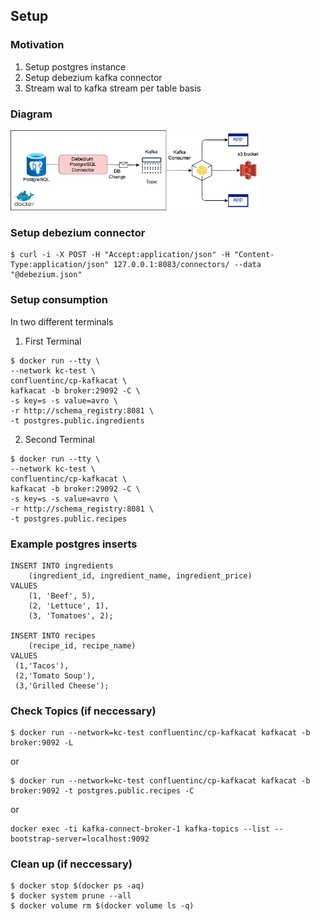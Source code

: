 ## Setup
### Motivation
1. Setup postgres instance
2. Setup debezium kafka connector
3. Stream wal to kafka stream per table basis

### Diagram
<p align="left">
<img src="static/arch.png" width="400" height="128">
</p>

### Setup debezium connector
```
$ curl -i -X POST -H "Accept:application/json" -H "Content-Type:application/json" 127.0.0.1:8083/connectors/ --data "@debezium.json"
```

### Setup consumption
In two different terminals
1. First Terminal
```
$ docker run --tty \
--network kc-test \
confluentinc/cp-kafkacat \
kafkacat -b broker:29092 -C \
-s key=s -s value=avro \
-r http://schema_registry:8081 \
-t postgres.public.ingredients
```
2. Second Terminal
```
$ docker run --tty \
--network kc-test \
confluentinc/cp-kafkacat \
kafkacat -b broker:29092 -C \
-s key=s -s value=avro \
-r http://schema_registry:8081 \
-t postgres.public.recipes
```

### Example postgres inserts
```
INSERT INTO ingredients
    (ingredient_id, ingredient_name, ingredient_price)
VALUES 
    (1, 'Beef', 5),
    (2, 'Lettuce', 1),
    (3, 'Tomatoes', 2);

INSERT INTO recipes
    (recipe_id, recipe_name) 
VALUES
 (1,'Tacos'),
 (2,'Tomato Soup'),
 (3,'Grilled Cheese');
```

### Check Topics (if neccessary)
```
$ docker run --network=kc-test confluentinc/cp-kafkacat kafkacat -b broker:9092 -L
```
or
```
$ docker run --network=kc-test confluentinc/cp-kafkacat kafkacat -b broker:9092 -t postgres.public.recipes -C 
```
or
```
docker exec -ti kafka-connect-broker-1 kafka-topics --list --bootstrap-server=localhost:9092
```

### Clean up (if neccessary)
```
$ docker stop $(docker ps -aq)  
$ docker system prune --all
$ docker volume rm $(docker volume ls -q)
```

